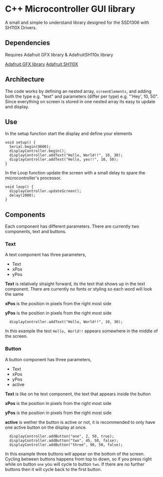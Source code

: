 # C++ Microcontroller GUI library
A small and simple to understand library designed for the SSD1306 with SH110X Drivers.

## Dependencies
Requires Adafruit GFX library & AdafruitSH110x library

[Adafruit GFX library](https://github.com/adafruit/Adafruit-GFX-Library)
[Adafruit SH110X](https://github.com/adafruit/Adafruit_SH110x)

## Architecture
The code works by defining an nested array, ```screenElements```, and adding both the type e.g. "text" and parameters (differ per type) e.g. "'Hey', 10, 50". 
Since everything on screen is stored in one nested array its easy to update and display.


## Use
In the setup function start the display and define your elements

```
void setup() {
  Serial.begin(9600);
  displayController.begin(); 
  displayController.addText("Hello, World!!", 10, 30);
  displayController.addText("Hello, yes!!", 10, 50);
}
```

In the Loop function update the screen with a small delay to spare the microcontroller's processor.

```
void loop() {
  displayController.updateScreen();
  delay(2000);
}
```



## Components

Each component has different parameters. There are currently two components, text and buttons. 

### Text

A text component has three parameters, 
- Text
- xPos
- yPos

**Text** is relatively straight forward, its the text that shows up in the text component. There are currently no fonts or styling so each word will look the same

**xPos** is the position in pixels from the right most side

**yPos** is the position in pixels from the right most side

```
  displayController.addText("Hello, World!!", 10, 30);
```
In this example the text ```Hello, World!!``` appears somewhere in the middle of the screen.

### Button

A button component has three parameters, 
- Text
- xPos
- yPos
- active

**Text** is like on he text component, the text that appears inside the button

**xPos** is the position in pixels from the right most side

**yPos** is the position in pixels from the right most side

**active** is wether the button is active or not, it is recommended to only have one active button on the display at once.

```
  displayController.addButton("one", 2, 50, true);
  displayController.addButton("two", 45, 50, false);
  displayController.addButton("three", 90, 50, false);
```
In this example three buttons will appear on the bottom of the screen. Cycling between buttons happens from top to down, so if you press right while on button ```one``` you will cycle to button ```two```. If there are no further buttons then it will cycle back to the first button.
